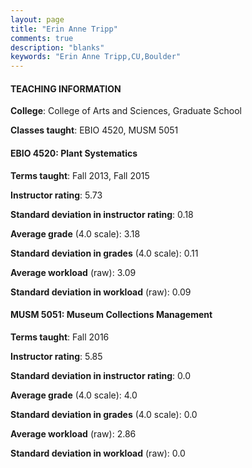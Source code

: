 ```yaml
---
layout: page
title: "Erin Anne Tripp" 
comments: true
description: "blanks"
keywords: "Erin Anne Tripp,CU,Boulder"
---
```

<head>
<script src="https://ajax.googleapis.com/ajax/libs/jquery/2.1.3/jquery.min.js"></script>
<script src="https://dl.dropboxusercontent.com/s/pc42nxpaw1ea4o9/highcharts.js?dl=0"></script>
<!-- <script src="../assets/js/highcharts.js"></script> -->
<style type="text/css">@font-face {
	font-family: "Bebas Neue";
	src: url(https://www.filehosting.org/file/details/544349/BebasNeue Regular.otf) format("opentype");
	}
	h1.Bebas { 
		font-family: "Bebas Neue", Verdana, Tahoma;
	}
</style>
</head>
	   
#### TEACHING INFORMATION

**College**: College of Arts and Sciences, Graduate School

**Classes taught**: EBIO 4520, MUSM 5051

#### EBIO 4520: Plant Systematics

**Terms taught**: Fall 2013, Fall 2015

**Instructor rating**: 5.73

**Standard deviation in instructor rating**: 0.18

**Average grade** (4.0 scale): 3.18

**Standard deviation in grades** (4.0 scale): 0.11

**Average workload** (raw): 3.09

**Standard deviation in workload** (raw): 0.09

#### MUSM 5051: Museum Collections Management

**Terms taught**: Fall 2016

**Instructor rating**: 5.85

**Standard deviation in instructor rating**: 0.0

**Average grade** (4.0 scale): 4.0

**Standard deviation in grades** (4.0 scale): 0.0

**Average workload** (raw): 2.86

**Standard deviation in workload** (raw): 0.0

